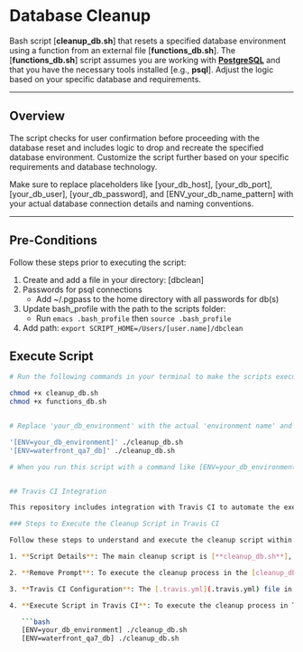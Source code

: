 # Database Cleanup


Bash script [**cleanup_db.sh**] that resets a specified database environment using a function from an external file [**functions_db.sh**]. The [**functions_db.sh**] script assumes you are working with [**PostgreSQL**](https://www.postgresql.org/docs/current/sql-createdatabase.html) and that you have the necessary tools installed [e.g., **psql**]. Adjust the logic based on your specific database and requirements.

****
## Overview


The script checks for user confirmation before proceeding with the database reset and includes logic to drop and recreate the specified database environment. Customize the script further based on your specific requirements and database technology.

Make sure to replace placeholders like [your_db_host], [your_db_port], [your_db_user], [your_db_password], and [ENV_your_db_name_pattern] with your actual database connection details and naming conventions.


****

## Pre-Conditions

Follow these steps prior to executing the script:

1. Create and add a file in your directory: [dbclean]
2. Passwords for psql connections
   - Add ~/.pgpass to the home directory with all passwords for db(s)
3. Update bash_profile with the path to the scripts folder:
   - Run `emacs .bash_profile` then `source .bash_profile`
4. Add path: `export SCRIPT_HOME=/Users/[user.name]/dbclean`


## Execute Script

```bash
# Run the following commands in your terminal to make the scripts executable:

chmod +x cleanup_db.sh
chmod +x functions_db.sh


# Replace 'your_db_environment' with the actual 'environment name' and run:

'[ENV=your_db_environment]' ./cleanup_db.sh
'[ENV=waterfront_qa7_db]' ./cleanup_db.sh

# When you run this script with a command like [ENV=your_db_environment] ./cleanup_db.sh", it will clean the specified database environment, and then wait for user input before exiting.


## Travis CI Integration

This repository includes integration with Travis CI to automate the execution of the database cleanup script. The Travis CI configuration is defined in the [.travis.yml](.travis.yml) file. The script is triggered during specific stages of the CI/CD pipeline.

### Steps to Execute the Cleanup Script in Travis CI

Follow these steps to understand and execute the cleanup script within Travis CI:

1. **Script Details**: The main cleanup script is [**cleanup_db.sh**], and it resets a specified database environment using a function from an external file [**functions_db.sh**]. Make sure to customize the script based on your specific database and requirements.

2. **Remove Prompt**: To execute the cleanup process in the [cleanup_db.sh] file without 'manual confirmation', particularly in CI/CD environments where automation is preferred, you may consider removing the user input prompt if its not needed.

3. **Travis CI Configuration**: The [.travis.yml](.travis.yml) file in the repository defines the Travis CI configuration. It includes stages and jobs that specify when and how the cleanup script should be executed. Refer to the file for a detailed understanding.

4. **Execute Script in Travis CI**: To execute the cleanup process in Travis CI, the script is run with a specified environment variable. For example:

   ```bash
   [ENV=your_db_environment] ./cleanup_db.sh
   [ENV=waterfront_qa7_db] ./cleanup_db.sh






